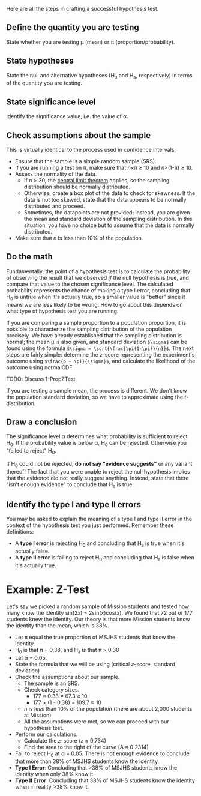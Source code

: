 Here are all the steps in crafting a successful hypothesis test.

## Define the quantity you are testing

State whether you are testing &mu; (mean) or &pi; (proportion/probability).

## State hypotheses

State the null and alternative hypotheses (H<sub>0</sub> and H<sub>a</sub>, respectively) in terms of the quantity you are testing.

## State significance level

Identify the significance value, i.e. the value of &alpha;. 

## Check assumptions about the sample

This is virtually identical to the process used in confidence intervals.
* Ensure that the sample is a simple random sample (SRS).
* If you are running a test on &pi;, make sure that *n*&times;&pi; &GreaterEqual; 10 and *n*&times;(1-&pi;) &GreaterEqual; 10.
* Assess the normality of the data.
    * If *n* > 30, the [central limit theorem](https://en.wikipedia.org/wiki/Central_limit_theorem) applies, so the sampling distribution should be normally distributed. 
    * Otherwise, create a box plot of the data to check for skewness. If the data is not too skewed, state that the data appears to be normally distributed and proceed.
    * Sometimes, the datapoints are not provided; instead, you are given the mean and standard deviation of the sampling distribution. In this situation, you have no choice but to assume that the data is normally distributed.
* Make sure that *n* is less than 10% of the population.

## Do the math

Fundamentally, the point of a hypothesis test is to calculate the probability of observing the result that we observed *if* the null hypothesis is true, and compare that value to the chosen significance level. The calculated probability represents the chance of making a type I error, concluding that H<sub>0</sub> is untrue when it's actually true, so a smaller value is "better" since it means we are less likely to be wrong. How to go about this depends on what type of hypothesis test you are running.

If you are comparing a sample proportion to a population proportion, it is possible to characterize the sampling distribution of the population precisely. We have already established that the sampling distribution is normal; the mean &mu; is also given, and standard deviation `$\sigma$` can be found using the formula `$\sigma = \sqrt{\frac{\pi(1-\pi)}{n}}$`. The next steps are fairly simple: determine the *z*-score representing the experiment's outcome using `$\frac{p - \pi}{\sigma}$`, and calculate the likelihood of the outcome using normalCDF.

TODO: Discuss 1-PropZTest

If you are testing a sample mean, the process is different. We don't know the population standard deviation, so we have to approximate using the *t*-distribution.  

## Draw a conclusion

The significance level &alpha; determines what probability is sufficient to reject H<sub>0</sub>. If the probability value is below &alpha;, H<sub>0</sub> can be rejected. Otherwise you "failed to reject" H<sub>0</sub>.

If H<sub>0</sub> could not be rejected, **do not say "evidence suggests"** or any variant thereof! The fact that you were unable to reject the null hypothesis implies that the evidence did not really suggest anything. Instead, state that there "isn't enough evidence" to conclude that H<sub>a</sub> is true.

## Identify the type I and type II errors

You may be asked to explain the meaning of a type I and type II error in the context of the hypothesis test you just performed. Remember these definitions:
* A **type I error** is rejecting H<sub>0</sub> and concluding that H<sub>a</sub> is true when it's actually false.
* A **type II error** is failing to reject H<sub>0</sub> and concluding that H<sub>a</sub> is false when it's actually true.

# Example: Z-Test

Let's say we picked a random sample of Mission students and tested how many know the identity sin(2*x*) = 2sin(*x*)cos(*x*). We found that 72 out of 177 students knew the identity. Our theory is that more Mission students know the identity than the mean, which is 38%.

* Let &pi; equal the true proportion of MSJHS students that know the identity.
* H<sub>0</sub> is that &pi; = 0.38, and H<sub>a</sub> is that &pi; > 0.38
* Let &alpha; = 0.05.
* State the formula that we will be using (critical *z*-score, standard deviation)
* Check the assumptions about our sample.
    * The sample is an SRS.
    * Check category sizes.
        * 177 &times; 0.38 = 67.3 &GreaterEqual; 10
        * 177 &times; (1 - 0.38) = 109.7 &GreaterEqual; 10
    * *n* is less than 10% of the population (there are about 2,000 students at Mission)
    * All the assumptions were met, so we can proceed with our hypothesis test.
* Perform our calculations.
    * Calculate the *z*-score (*z* &asymp; 0.734)
    * Find the area to the right of the curve (A &asymp; 0.2314)
* Fail to reject H<sub>0</sub> at &alpha; = 0.05. There is not enough evidence to conclude that more than 38% of MSJHS students know the identity.
* **Type I Error**: Concluding that >38% of MSJHS students know the identity when only 38% know it.
* **Type II Error**: Concluding that 38% of MSJHS students know the identity when in reality >38% know it.